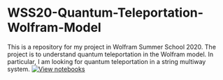 # WSS20-Quantum-Teleportation-Wolfram-Model
 This is a repository for my project in Wolfram Summer School 2020. The project is to understand quantum teleportation in the Wolfram model. In particular, I am looking for quantum teleportation in a string multiway system. 
[![View notebooks](https://wolfr.am/HAAhzkRq)](https://wolfr.am/NOsxZUrq)
